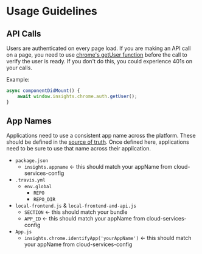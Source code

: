 # Usage Guidelines

## API Calls

Users are authenticated on every page load. If you are making an API call on a page, you need to use [chrome's getUser function](https://github.com/RedHatInsights/insights-chrome/blob/master/src/js/entry.js#L96) before the call to verify the user is ready. If you don't do this, you could experience 401s on your calls.

Example:

```js
async componentDidMount() {
    await window.insights.chrome.auth.getUser();
}
```

## App Names

Applications need to use a consistent app name across the platform. These should be defined in the [source of truth](https://github.com/RedHatInsights/cloud-services-config/blob/ci-beta/main.yml). Once defined here, applications need to be sure to use that name across their application.

* `package.json`
  * `insights.appname` <- this should match your appName from cloud-services-config
* `.travis.yml`
  * `env.global`
    * `REPO`
    * `REPO_DIR`
* `local-frontend.js` & `local-frontend-and-api.js`
  * `SECTION` <- this should match your bundle
  * `APP_ID` <- this should match your appName from cloud-services-config
* `App.js`
  * `insights.chrome.identifyApp('yourAppName')` <- this should match your appName from cloud-services-config
